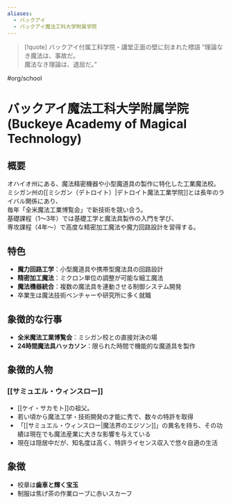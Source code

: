 ```yaml
---
aliases:
  - バックアイ
  - バックアイ魔法工科大学附属学院
---
```

>[!quote] バックアイ付属工科学院・講堂正面の壁に刻まれた標語
“理論なき魔法は、事故だ。  
>魔法なき理論は、退屈だ。”  


#org/school 
# バックアイ魔法工科大学附属学院 (Buckeye Academy of Magical Technology)

## 概要
オハイオ州にある、魔法精密機器や小型魔道具の製作に特化した工業魔法校。  
ミシガン州の[[ミシガン（デトロイト）|デトロイト魔法工業学院]]とは長年のライバル関係にあり、  
毎年「全米魔法工業博覧会」で新技術を競い合う。  
基礎課程（1〜3年）では基礎工学と魔法具製作の入門を学び、  
専攻課程（4年〜）で高度な精密加工魔法や魔力回路設計を習得する。

## 特色
- **魔力回路工学**：小型魔道具や携帯型魔法具の回路設計  
- **精密加工魔法**：ミクロン単位の調整が可能な細工魔法  
- **魔法機器統合**：複数の魔法具を連動させる制御システム開発  
- 卒業生は魔法技術ベンチャーや研究所に多く就職

## 象徴的な行事
- **全米魔法工業博覧会**：ミシガン校との直接対決の場  
- **24時間魔法具ハッカソン**：限られた時間で機能的な魔道具を製作

## 象徴的人物
### [[サミュエル・ウィンスロー]]
 - [[ケイ・サカモト]]の祖父。
 - 若い頃から魔法工学・技術開発の才能に秀で、数々の特許を取得
- 「[[サミュエル・ウィンスロー|魔法界のエジソン]]」の異名を持ち、その功績は現在でも魔法産業に大きな影響を与えている
- 現在は隠居中だが、知名度は高く、特許ライセンス収入で悠々自適の生活

## 象徴
- 校章は**歯車と輝く宝玉**
- 制服は焦げ茶の作業ローブに赤いスカーフ
